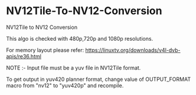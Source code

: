 # NV12Tile-To-NV12-Conversion
NV12Tile to NV12 Conversion

This algo is checked with 480p,720p and 1080p resolutions.

For memory layout please refer:
https://linuxtv.org/downloads/v4l-dvb-apis/re36.html

NOTE :- Input file must be a yuv file in NV12Tile format.

To get output in yuv420 planner format, change value of
OUTPUT_FORMAT macro from "nv12" to "yuv420p" and recompile.
